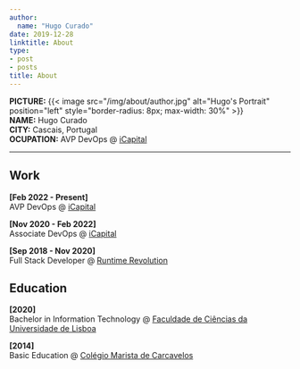 ```yaml
---
author:
  name: "Hugo Curado"
date: 2019-12-28
linktitle: About
type:
- post
- posts
title: About
---
```


**PICTURE:** {{< image src="/img/about/author.jpg" alt="Hugo's Portrait" position="left" style="border-radius: 8px; max-width: 30%" >}} \
**NAME:** Hugo Curado \
**CITY:** Cascais, Portugal \
**OCUPATION:** AVP DevOps @ [iCapital](https://www.icapitalnetwork.com)

---
## Work
**[Feb 2022 - Present]** \
AVP DevOps @ [iCapital](https://www.icapitalnetwork.com)

**[Nov 2020 - Feb 2022]** \
Associate DevOps @ [iCapital](https://www.icapitalnetwork.com)

**[Sep 2018 - Nov 2020]** \
Full Stack Developer @ [Runtime Revolution](https://www.runtime-revolution.com)

## Education
**[2020]** \
Bachelor in Information Technology @ [Faculdade de Ciências da Universidade de Lisboa](https://ciencias.ulisboa.pt/en)

**[2014]** \
Basic Education @ [Colégio Marista de Carcavelos](https://marista-carcavelos.org)
